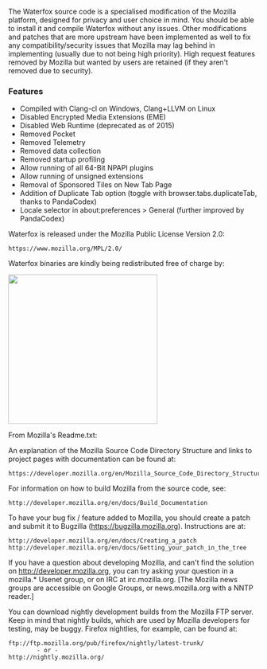 The Waterfox source code is a specialised modification of the Mozilla platform, designed for privacy and user choice in mind. You should be able to
install it and compile Waterfox without any issues. Other modifications and patches that are more
upstream have been implemented as well to fix any compatibility/security issues that Mozilla may 
lag behind in implementing (usually due to not being high priority). High request features removed by Mozilla but wanted by users are retained (if they aren't removed due to security).

### Features


* Compiled with Clang-cl on Windows, Clang+LLVM on Linux
* Disabled Encrypted Media Extensions (EME)
* Disabled Web Runtime (deprecated as of 2015)
* Removed Pocket
* Removed Telemetry
* Removed data collection
* Removed startup profiling
* Allow running of all 64-Bit NPAPI plugins
* Allow running of unsigned extensions
* Removal of Sponsored Tiles on New Tab Page
* Addition of Duplicate Tab option (toggle with browser.tabs.duplicateTab, thanks to PandaCodex)
* Locale selector in about:preferences > General (further improved by PandaCodex)


Waterfox is released under the Mozilla Public License Version 2.0:

	https://www.mozilla.org/MPL/2.0/
	
Waterfox binaries are kindly being redistributed free of charge by:

  [<img src="https://s3-us-west-2.amazonaws.com/elof/stackpath-logo-reversed.png" style="width:300px;">](https://www.stackpath.com/?utm_campaign=Partner%20Display&utm_source=Partner%20Display&utm_medium=WaterFox)

From Mozilla's Readme.txt:

An explanation of the Mozilla Source Code Directory Structure and links to
project pages with documentation can be found at:

    https://developer.mozilla.org/en/Mozilla_Source_Code_Directory_Structure

For information on how to build Mozilla from the source code, see:

    http://developer.mozilla.org/en/docs/Build_Documentation

To have your bug fix / feature added to Mozilla, you should create a patch and
submit it to Bugzilla (https://bugzilla.mozilla.org). Instructions are at:

    http://developer.mozilla.org/en/docs/Creating_a_patch
    http://developer.mozilla.org/en/docs/Getting_your_patch_in_the_tree

If you have a question about developing Mozilla, and can't find the solution
on http://developer.mozilla.org, you can try asking your question in a
mozilla.* Usenet group, or on IRC at irc.mozilla.org. [The Mozilla news groups
are accessible on Google Groups, or news.mozilla.org with a NNTP reader.]

You can download nightly development builds from the Mozilla FTP server.
Keep in mind that nightly builds, which are used by Mozilla developers for
testing, may be buggy. Firefox nightlies, for example, can be found at:

    ftp://ftp.mozilla.org/pub/firefox/nightly/latest-trunk/
            - or -
    http://nightly.mozilla.org/
